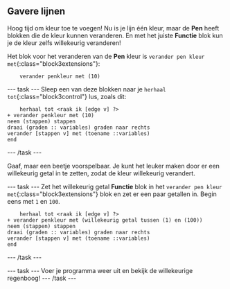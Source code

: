 ## Gavere lijnen

Hoog tijd om kleur toe te voegen! Nu is je lijn één kleur, maar de **Pen** heeft blokken die de kleur kunnen veranderen. En met het juiste **Functie** blok kun je de kleur zelfs willekeurig veranderen!

Het blok voor het veranderen van de **Pen** kleur is `verander pen kleur met`{:class="block3extensions"}:

```blocks3
    verander penkleur met (10)
```

--- task --- Sleep een van deze blokken naar je `herhaal tot`{:class="block3control"} lus, zoals dit:

```blocks3
    herhaal tot <raak ik [edge v] ?>
+ verander penkleur met (10)
neem (stappen) stappen
draai (graden :: variables) graden naar rechts
verander [stappen v] met (toename ::variables)
end
```

--- /task ---

Gaaf, maar een beetje voorspelbaar. Je kunt het leuker maken door er een willekeurig getal in te zetten, zodat de kleur willekeurig verandert.

--- task --- Zet het willekeurig getal **Functie** blok in het `verander pen kleur met`{:class="block3extensions"} blok en zet er een paar getallen in. Begin eens met `1` en `100`.

```blocks3
    herhaal tot <raak ik [edge v] ?>
+ verander penkleur met (willekeurig getal tussen (1) en (100))
neem (stappen) stappen
draai (graden :: variables) graden naar rechts
verander [stappen v] met (toename ::variables)
end
```

--- /task ---

--- task --- Voer je programma weer uit en bekijk de willekeurige regenboog! --- /task ---